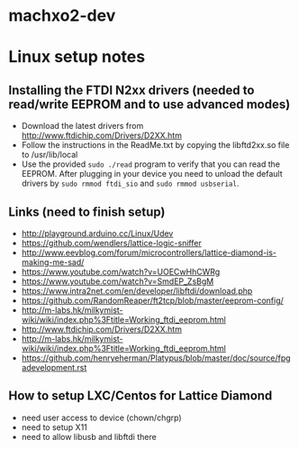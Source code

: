 # machxo2-dev

# Linux setup notes

## Installing the FTDI N2xx drivers (needed to read/write EEPROM and to use advanced modes)
* Download the latest drivers from http://www.ftdichip.com/Drivers/D2XX.htm
* Follow the instructions in the ReadMe.txt by copying the libftd2xx.so file to /usr/lib/local
* Use the provided `sudo ./read` program to verify that you can read the EEPROM. After plugging in
your device you need to unload the default drivers by `sudo rmmod ftdi_sio` and `sudo rmmod usbserial`.

## Links (need to finish setup)
* http://playground.arduino.cc/Linux/Udev
* https://github.com/wendlers/lattice-logic-sniffer
* http://www.eevblog.com/forum/microcontrollers/lattice-diamond-is-making-me-sad/
* https://www.youtube.com/watch?v=UOECwHhCWRg
* https://www.youtube.com/watch?v=SmdEP_ZsBgM
* https://www.intra2net.com/en/developer/libftdi/download.php
* https://github.com/RandomReaper/ft2tcp/blob/master/eeprom-config/
* http://m-labs.hk/milkymist-wiki/wiki/index.php%3Ftitle=Working_ftdi_eeprom.html
* http://www.ftdichip.com/Drivers/D2XX.htm
* http://m-labs.hk/milkymist-wiki/wiki/index.php%3Ftitle=Working_ftdi_eeprom.html
* https://github.com/henryeherman/Platypus/blob/master/doc/source/fpgadevelopment.rst

## How to setup LXC/Centos for Lattice Diamond
* need user access to device (chown/chgrp)
* need to setup X11
* need to allow libusb and libftdi there

